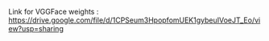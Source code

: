 Link for VGGFace weights : https://drive.google.com/file/d/1CPSeum3HpopfomUEK1gybeuIVoeJT_Eo/view?usp=sharing